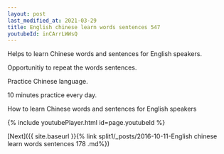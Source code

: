 ```yaml
---
layout: post
last_modified_at: 2021-03-29
title: English chinese learn words sentences 547 
youtubeId: inCArrLWWsQ
---
```

 
 
Helps to learn Chinese words and sentences for English speakers.

Opportunitiy to repeat the words sentences. 

Practice Chinese language. 
 
10 minutes practice every day. 
 
How to learn Chinese words and sentences for English speakers 
 
{% include youtubePlayer.html id=page.youtubeId %}
 
 
[Next]({{ site.baseurl }}{% link  split1/_posts/2016-10-11-English chinese learn words sentences 178 .md%})
 

